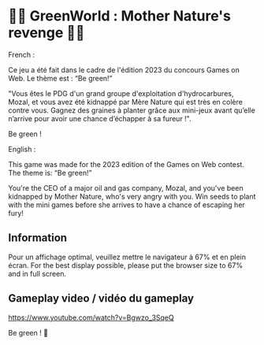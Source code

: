 # 🌱🍃 GreenWorld : Mother Nature's revenge 🍃🌱

French : 

Ce jeu a été fait dans le cadre de l'édition 2023 du concours Games on Web. Le thème est : “Be green!”

"Vous êtes le PDG d'un grand groupe d'exploitation d'hydrocarbures, Mozal, et vous avez été kidnappé par Mère Nature qui est très en colère contre vous. Gagnez des graines à planter grâce aux mini-jeux avant qu’elle n’arrive pour avoir une chance d’échapper à sa fureur !".

Be green !

English :

This game was made for the 2023 edition of the Games on Web contest. The theme is: “Be green!”

You're the CEO of a major oil and gas company, Mozal, and you've been kidnapped by Mother Nature, who's very angry with you. Win seeds to plant with the mini games before she arrives to have a chance of escaping her fury!




## Information

Pour un affichage optimal, veuillez mettre le navigateur à 67% et en plein écran. 
For the best display possible, please put the browser size to 67% and in full screen.




## Gameplay video / vidéo du gameplay
https://www.youtube.com/watch?v=Bgwzo_3SqeQ



Be green ! 🌿

